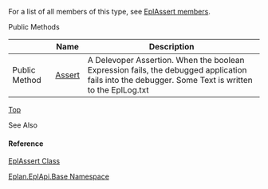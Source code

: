 For a list of all members of this type, see [EplAssert members](Eplan.EplApi.Baseu~Eplan.EplApi.Base.EplAssert_members.html).

Public Methods

|  | Name | Description |
| --- | --- | --- |
| Public Method | [Assert](Eplan.EplApi.Baseu~Eplan.EplApi.Base.EplAssert~Assert.html) | A Delevoper Assertion. When the boolean Expression fails, the debugged application fails into the debugger. Some Text is written to the EplLog.txt |

[Top](#top)

See Also

#### Reference

[EplAssert Class](Eplan.EplApi.Baseu~Eplan.EplApi.Base.EplAssert.html)
  
[Eplan.EplApi.Base Namespace](Eplan.EplApi.Baseu~Eplan.EplApi.Base_namespace.html)